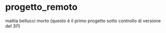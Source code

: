 # progetto_remoto
mattia bellucci morto (questo è il primo progetto sotto controllo di versione del 3I1)
